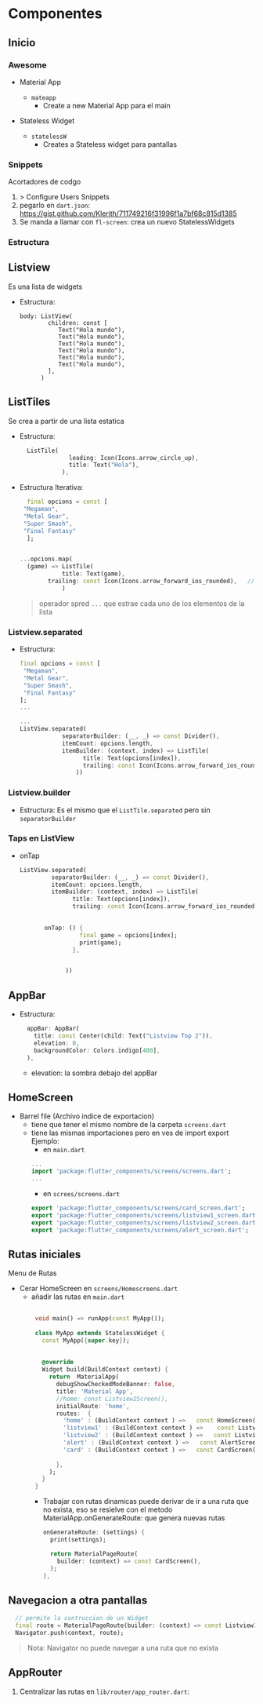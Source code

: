 # Componentes 
## Inicio
### Awesome 
+ Material App
   + `mateapp`	
     + Create a new Material App para el main

+ Stateless Widget	
   + `statelessW`
     + Creates a Stateless widget para pantallas
### Snippets
Acortadores de codgo
1. \> Configure Users Snippets
2. pegarlo en `dart.json`: https://gist.github.com/Klerith/711749216f31996f1a7bf68c815d1385
3. Se manda a llamar con `fl-screen`: crea un nuevo StatelessWidgets
### Estructura

##  Listview
Es una lista de widgets
+ Estructura:
   ```
   body: ListView(
           children: const [
              Text("Hola mundo"),
              Text("Hola mundo"),
              Text("Hola mundo"),
              Text("Hola mundo"),
              Text("Hola mundo"),
              Text("Hola mundo"),
           ],
         )
   ```

##  ListTiles
Se crea a partir de una lista estatica
+ Estructura:
   ```Dart
     ListTile(
                 leading: Icon(Icons.arrow_circle_up),
                 title: Text("Hola"),
               ),
   ```
+ Estructura Iterativa:
   ```Dart
     final opcions = const [
    "Megaman",
    "Metal Gear",
    "Super Smash",
    "Final Fantasy"
     ];


   ...opcions.map(
     (game) => ListTile(
               title: Text(game),
	       trailing: const Icon(Icons.arrow_forward_ios_rounded),   // icono lateral
               )
   ```
     > operador spred `...` que estrae cada uno de los elementos de la lista

### Listview.separated
+ Estructura:
   ```Dart
   final opcions = const [
    "Megaman",
    "Metal Gear",
    "Super Smash",
    "Final Fantasy"
   ];
   ...

   ...
   ListView.separated(
               separatorBuilder: (__, _) => const Divider(),
               itemCount: opcions.length,
               itemBuilder: (context, index) => ListTile(
                     title: Text(opcions[index]),
                     trailing: const Icon(Icons.arrow_forward_ios_rounded),
                   ))
   ```
### Listview.builder
+ Estructura:
   Es el mismo que el `ListTile.separated` pero sin `separatorBuilder`

### Taps en ListView
+ onTap
   ```Dart
   ListView.separated(
            separatorBuilder: (__, _) => const Divider(),
            itemCount: opcions.length,
            itemBuilder: (context, index) => ListTile(
                  title: Text(opcions[index]),
                  trailing: const Icon(Icons.arrow_forward_ios_rounded),
                  

		  onTap: () {
                    final game = opcions[index];
                    print(game);
                  },


                ))
   ```
## AppBar
+ Estructura:
   ```Dart
     appBar: AppBar(
       title: const Center(child: Text("Listview Top 2")),
       elevation: 0,
       backgroundColor: Colors.indigo[400],
     ),
   ```
   + elevation: la sombra debajo del appBar
  
## HomeScreen
+ Barrel file (Archivo indice de exportacion)
   + tiene que tener el mismo nombre de la carpeta `screens.dart`
   + tiene las mismas importaciones pero en ves de import export 
     Ejemplo:
     + en `main.dart`
     ```Dart
     ...
     import 'package:flutter_components/screens/screens.dart';
     ...
     ```
     + en `screes/screens.dart`
     ```Dart 
     export 'package:flutter_components/screens/card_screen.dart';
     export 'package:flutter_components/screens/listview1_screen.dart';
     export 'package:flutter_components/screens/listview2_screen.dart';
     export 'package:flutter_components/screens/alert_screen.dart';
     ```
## Rutas iniciales
Menu de Rutas
+ Cerar HomeScreen en `screens/Homescreens.dart`
   + añadir las rutas en `main.dart` 
     ```Dart
           
      void main() => runApp(const MyApp());
       
      class MyApp extends StatelessWidget {
        const MyApp({super.key});
      
      
        @override
        Widget build(BuildContext context) {
          return  MaterialApp(
            debugShowCheckedModeBanner: false,
            title: 'Material App',
            //home: const Listview2Screen(),
            initialRoute: 'home',
            routes:  {
              'home' : (BuildContext context ) =>   const HomeScreen(),
              'listview1' : (BuildContext context ) =>    const Listview1Screen(),
              'listview2' : (BuildContext context ) =>   const Listview2Screen(),
              'alert' : (BuildContext context ) =>   const AlertScreen(),
              'card' : (BuildContext context ) =>   const CardScreen(),
      
            },
          );
        }
      }
     ```
     + Trabajar con rutas dinamicas puede derivar de ir a una ruta que no exista, eso se resielve con el metodo MaterialApp.onGenerateRoute: que genera nuevas rutas 

       ```Dart
       onGenerateRoute: (settings) {
         print(settings);

         return MaterialPageRoute(
           builder: (context) => const CardScreen(),
         );
       },
       ```
## Navegacion a otra pantallas
   ```Dart
     // permite la contruccion de un Widget
     final route = MaterialPageRoute(builder: (context) => const Listview1Screen());
     Navigator.push(context, route);
   ```
  > Nota: Navigator no puede navegar a una ruta que no exista

## AppRouter

1. Centralizar las rutas en `lib/router/app_router.dart`:
   ```Dart

   ```
